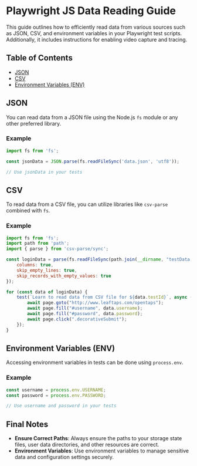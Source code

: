 # Playwright JS Data Reading Guide

This guide outlines how to efficiently read data from various sources such as JSON, CSV, and environment variables in your Playwright test scripts. Additionally, it includes instructions for enabling video capture and tracing.

## Table of Contents
- [JSON](#json)
- [CSV](#csv)
- [Environment Variables (ENV)](#environment-variables-env)

## JSON

You can read data from a JSON file using the Node.js `fs` module or any other preferred library.

### Example

```javascript
import fs from 'fs';

const jsonData = JSON.parse(fs.readFileSync('data.json', 'utf8'));

// Use jsonData in your tests
```

## CSV

To read data from a CSV file, you can utilize libraries like `csv-parse` combined with `fs`.

### Example

```javascript
import fs from 'fs';
import path from 'path';
import { parse } from 'csv-parse/sync';

const loginData = parse(fs.readFileSync(path.join(__dirname, "testData.csv")), {
    columns: true,
    skip_empty_lines: true,
    skip_records_with_empty_values: true
});

for (const data of loginData) {
    test(`Learn to read data from CSV file for ${data.testId}`, async ({ page }) => {
        await page.goto("http://www.leaftaps.com/opentaps");
        await page.fill("#username", data.username);
        await page.fill("#password", data.password);
        await page.click(".decorativeSubmit");
    });
}
```

## Environment Variables (ENV)

Accessing environment variables in tests can be done using `process.env`.

### Example

```javascript
const username = process.env.USERNAME;
const password = process.env.PASSWORD;

// Use username and password in your tests
```

## Final Notes

- **Ensure Correct Paths**: Always ensure the paths to your storage state files, user data directories, and other resources are correct.
- **Environment Variables**: Use environment variables to manage sensitive data and configuration settings securely.

